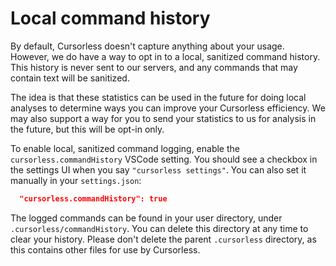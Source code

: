 # Local command history

By default, Cursorless doesn't capture anything about your usage. However, we do have a way to opt in to a local, sanitized command history. This history is never sent to our servers, and any commands that may contain text will be sanitized.

The idea is that these statistics can be used in the future for doing local analyses to determine ways you can improve your Cursorless efficiency. We may also support a way for you to send your statistics to us for analysis in the future, but this will be opt-in only.

To enable local, sanitized command logging, enable the `cursorless.commandHistory` VSCode setting. You should see a checkbox in the settings UI when you say `"cursorless settings"`. You can also set it manually in your `settings.json`:

```json
  "cursorless.commandHistory": true
```

The logged commands can be found in your user directory, under `.cursorless/commandHistory`. You can delete this directory at any time to clear your history. Please don't delete the parent `.cursorless` directory, as this contains other files for use by Cursorless.
